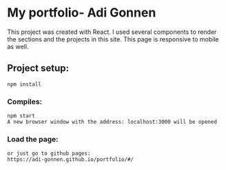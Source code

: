 # My portfolio- Adi Gonnen

This project was created with React.
I used several components to render the sections and the projects in this site.
This page is responsive to mobile as well.

## Project setup:
```
npm install
```

### Compiles:
```
npm start
A new browser window with the address: localhost:3000 will be opened
```

### Load the page:
```
or just go to github pages:
https://adi-gonnen.github.io/portfolio/#/

```

